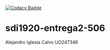 [![Codacy Badge](https://api.codacy.com/project/badge/Grade/4dd36bed546f492c97cbaee130220cf1)](https://www.codacy.com?utm_source=github.com&amp;utm_medium=referral&amp;utm_content=UO247346/sdi1920-506-lab-soap-cliente&amp;utm_campaign=Badge_Grade)
# sdi1920-entrega2-506
Alejandro Iglesia Calvo
UO247346

